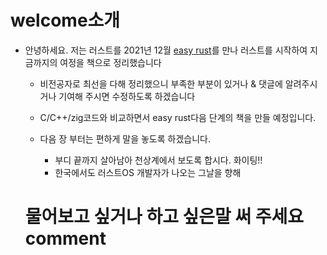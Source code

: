 # welcome소개

- 안녕하세요.  저는 러스트를 2021년 12월 [easy rust](https://youtube.com/playlist?list=PLfllocyHVgsSJf1zO6k6o3SX2mbZjAqYE&si=9FDPCNOctQZy9qXU)를 만나 러스트를 시작하여 지금까지의 여정을 책으로 정리했습니다
    -  비전공자로 최선을 다해 정리했으니 부족한 부분이 있거나 & 댓글에 알려주시거나 기여해 주시면 수정하도록 하겠습니다
    -  C/C++/zig코드와 비교하면서 easy rust다음 단계의 책을 만들 예정입니다.

    - 다음 장 부터는 편하게 말을 놓도록 하겠습니다.  
      - 부디 끝까지 살아남아 천상계에서 보도록 합시다.  화이팅!!
      - 한국에서도 러스트OS 개발자가 나오는 그날을 향해

    <h1 id="comment">물어보고 싶거나 하고 싶은말 써 주세요comment</h1>

    <script src="https://utteranc.es/client.js" repo="YoungHaKim7/blog_comments_bot" issue-term="url"
        theme="github-light" crossorigin="anonymous" async>
    </script>

